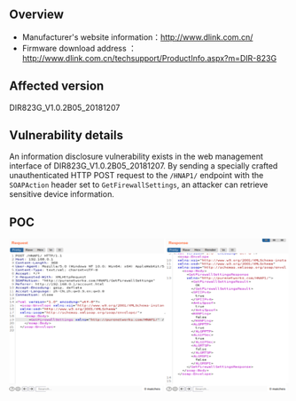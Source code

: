 ## Overview

- Manufacturer's website information：http://www.dlink.com.cn/
- Firmware download address ：http://www.dlink.com.cn/techsupport/ProductInfo.aspx?m=DIR-823G

## Affected version

DIR823G_V1.0.2B05_20181207

## Vulnerability details

An information disclosure vulnerability exists in the web management interface of DIR823G_V1.0.2B05_20181207. By sending a specially crafted unauthenticated HTTP POST request to the `/HNAP1/` endpoint with the `SOAPAction` header set to `GetFirewallSettings`, an attacker can retrieve sensitive device information.

## POC

![image-20241219141741791](https://raw.githubusercontent.com/abcdefg-png/images2/main/image-20241219141741791.png)
